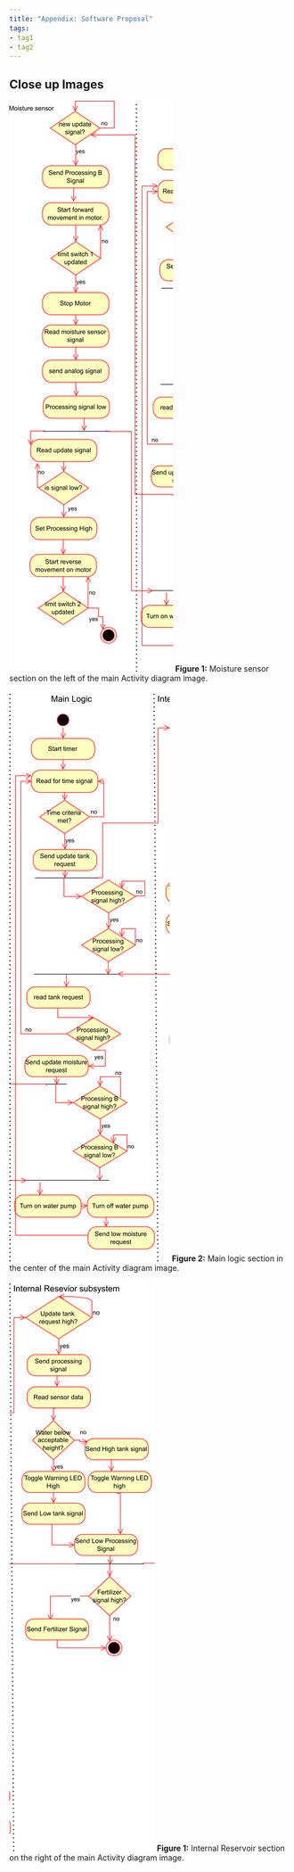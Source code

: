 ```yaml
---
title: "Appendix: Software Proposal"
tags:
- tag1
- tag2
---
```


## Close up Images

![moisture sensor](images/MoistureSensorSoftware.png)
**Figure 1:** Moisture sensor section on the left of the main Activity diagram image.

![main logic](images/mainlogicSoftware.png)
**Figure 2:** Main logic section in the center of the main Activity diagram image.

![Internal Reservoir](images/internalReseviorSoftware.png)
**Figure 1:** Internal Reservoir section on the right of the main Activity diagram image.
